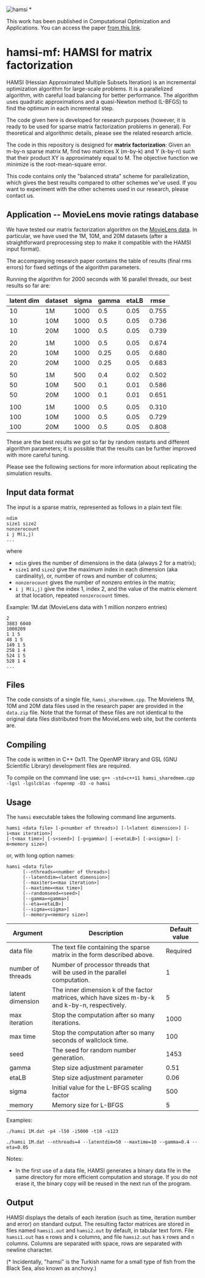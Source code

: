 ![hamsi](img/hamsi.png) *

This work has been published in Computational Optimization and Applications. You can access the paper [from this link](https://link.springer.com/article/10.1007/s10589-018-00057-7).

# hamsi-mf: HAMSI for matrix factorization
HAMSI (Hessian Approximated Multiple Subsets Iteration) is an incremental optimization algorithm for large-scale problems. It is a parallelized algorithm, with careful load balancing for better performance. The algorithm uses quadratic approximations and a quasi-Newton method (L-BFGS) to find the optimum in each incremental step.

The code given here is developed for research purposes (however, it is ready to be used for sparse matrix factorization problems in general). For theoretical and algorithmic details, please see the related research article.

The code in this repository is designed for **matrix factorization**: Given an m-by-n sparse matrix M, find two matrices X (m-by-k) and Y (k-by-n) such that their product XY is approximately equal to M. The objective function we minimize is the root-mean-square error.

This code contains only the "balanced strata" scheme for parallelization, which gives the best results compared to other schemes we've used. If you want to experiment with the other schemes used in our research, please contact us.

## Application -- MovieLens movie ratings database
We have tested our matrix factorization algorithm on the [MovieLens data](http://grouplens.org/datasets/movielens/). In particular, we have used the 1M, 10M, and 20M datasets (after a straightforward preprocessing step to make it compatible with the HAMSI input format).

The accompanying research paper contains the table of results (final rms errors) for fixed settings of the algorithm parameters.

Running the algorithm for 2000 seconds with 16 parallel threads, our best results so far are:

|latent dim|dataset|sigma|gamma|etaLB|rmse|
|-------|-----|----|---|-----|----|
|10|1M|1000|0.5|0.05|0.755|
|10|10M|1000|0.5|0.05|0.736|
|10|20M|1000|0.5|0.05|0.739|
| | | | | | |
|20|1M|1000|0.5|0.05|0.674|
|20|10M|1000|0.25|0.05|0.680|
|20|20M|1000|0.25|0.05|0.683|
| | | | | | 
|50|1M|500|0.4|0.02|0.502|
|50|10M|500|0.1|0.01|0.586|
|50|20M|1000|0.1|0.01|0.651|
| | | | | | |
|100|1M|1000|0.5|0.05|0.310|
|100|10M|1000|0.5|0.05|0.729|
|100|20M|1000|0.5|0.05|0.808|

These are the best results we got so far by random restarts and different algorithm parameters; it is possible that the results can be further improved with more careful tuning.

Please see the following sections for more information about replicating the simulation results. 

## Input data format
The input is a sparse matrix, represented as follows in a plain text file:
```
ndim
size1 size2
nonzerocount
i j M(i,j)
...
```
where
- `ndim` gives the number of dimensions in the data (always 2 for a matrix);
- `size1` and `size2` give the maximum index in each dimension (aka cardinality), or, number of rows and number of columns;
- `nonzerocount` gives the number of nonzero entries in the matrix;
- `i j M(i,j)` give the index 1, index 2, and the value of the matrix element at that location, repeated `nonzerocount` times.

Example: 1M.dat (MovieLens data with 1 million nonzero entries)
```
2
3883 6040 
1000209
1 1 5
48 1 5
149 1 5
258 1 4
524 1 5
528 1 4
...
```
## Files
The code consists of a single file, `hamsi_sharedmem.cpp`. The Movielens 1M, 10M and 20M data files used in the research paper are provided in the `data.zip` file. Note that the format of these files are not identical to the original data files distributed from the MovieLens web site, but the contents are.

## Compiling
The code is written in C++ 0x11. The OpenMP library and GSL (GNU Scientific Library) development files are required.

To compile on the command line use:
`g++ -std=c++11 hamsi_sharedmem.cpp -lgsl -lgslcblas -fopenmp -O3 -o hamsi`

## Usage
The `hamsi` executable takes the following command line arguments.
```
hamsi <data file> [-p<number of threads>] [-l<latent dimension>] [-i<max iteration>]
[-t<max time>] [-s<seed>] [-g<gamma>] [-e<etaLB>] [-a<sigma>] [-m<memory size>]
```
or, with long option names:
```
hamsi <data file>
      [--nthreads=<number of threads>]
      [--latentdim=<latent dimension>]
      [--maxiters=<max iteration>]
      [--maxtime=<max time>]
      [--randomseed=<seed>]
      [--gamma=<gamma>]
      [--eta=<etaLB>]
      [--sigma=<sigma>]
      [--memory=<memory size>]
```

|Argument|Description|Default value|
|--------|-----------|-------------|
|data file|The text file containing the sparse matrix in the form described above.|Required|
|number of threads|Number of processor threads that will be used in the parallel computation.|1|
|latent dimension|The inner dimension k of the factor matrices, which have sizes m-by-k and k-by-n, respectively.|5|
|max iteration|Stop the computation after so many iterations.|1000|
|max time|Stop the computation after so many seconds of wallclock time.|100|
|seed|The seed for random number generation.|1453|
|gamma|Step size adjustment parameter|0.51|
|etaLB|Step size adjustment parameter|0.06|
|sigma|Initial value for the L-BFGS scaling factor|500|
|memory|Memory size for L-BFGS|5|

Examples:

`./hamsi 1M.dat -p4 -l50 -i5000 -t10 -s123`

`./hamsi 1M.dat --nthreads=4 --latentdim=50 --maxtime=10 --gamma=0.4 --eta=0.05`

Notes:

- In the first use of a data file, HAMSI generates a binary data file in the same directory for more efficient computation and storage.  If you do not erase it, the binary copy will be reused in the next run of the program.

## Output
HAMSI displays the details of each iteration (such as time, iteration number and error) on standard output. The resulting factor matrices are stored in files named `hamsi1.out` and `hamsi2.out` by default, in tabular text form. File `hamsi1.out` has `m` rows and `k` columns, and file `hamsi2.out` has `k` rows and `n` columns. Columns are separated with space, rows are separated with newline character.


(* Incidentally, "hamsi" is the Turkish name for a small type of fish from the Black Sea, also known as anchovy.)
